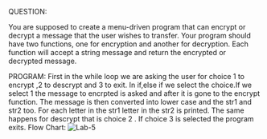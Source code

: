QUESTION:

You are supposed to create a menu-driven program that can encrypt or decrypt a message that the user wishes to transfer.
Your program should have two functions, one for encryption and another for decryption. Each function will accept a string message and return the encrypted or decrypted message.

PROGRAM:
First in the while loop we are asking the user for choice 1 to encrypt ,2 to descrypt and 3 to exit.
In if,else if we select the choice.If we select 1 the message to encrpted is asked and after it is gone to the encrypt function.
The message is then converted into lower case and the str1 and str2 too. 
For each letter in the str1 letter in the str2 is printed.
The same happens for descrypt  that is choice 2 .
If choice 3 is selected the program exits.
Flow Chart:
![Lab-5](https://github.com/Elizabeth1006/22122021-MDS273L-JAVA/assets/118045058/d8077904-8ced-4d85-b619-7694c486312b)
